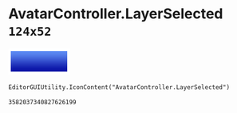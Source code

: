 # AvatarController.LayerSelected `124x52`
<img src="/img/AvatarController.LayerSelected.png" width=124 height=52>

``` CSharp
EditorGUIUtility.IconContent("AvatarController.LayerSelected")
```
```
3582037340827626199
```
